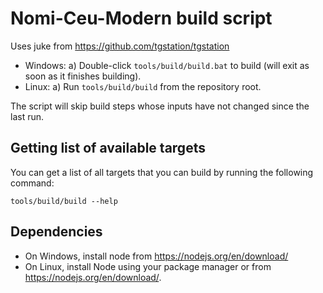 # Nomi-Ceu-Modern build script

Uses juke from <https://github.com/tgstation/tgstation>

- Windows:
  a) Double-click `tools/build/build.bat` to build (will exit as soon as it finishes building).
- Linux:
  a) Run `tools/build/build` from the repository root.

The script will skip build steps whose inputs have not changed since the last run.

## Getting list of available targets

You can get a list of all targets that you can build by running the following command:

```pwsh
tools/build/build --help
```

## Dependencies

- On Windows, install node from <https://nodejs.org/en/download/>
- On Linux, install Node using your package manager or from <https://nodejs.org/en/download/>.
